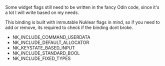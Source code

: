 Some widget flags still need to be written in the fancy Odin code, since it's a lot I will write based on my needs.

This binding is built with immutable Nuklear flags in mind, so if you need to add or remove, its required to check if the binding dont broke.

* NK_INCLUDE_COMMAND_USERDATA
* NK_INCLUDE_DEFAULT_ALLOCATOR
* NK_KEYSTATE_BASED_INPUT
* NK_INCLUDE_STANDARD_BOOL
* NK_INCLUDE_FIXED_TYPES
